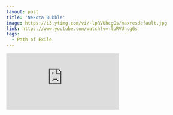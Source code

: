 ```yaml
---
layout: post
title: 'Nekota Bubble'
image: https://i3.ytimg.com/vi/-lpRVUhcgGs/maxresdefault.jpg
link: https://www.youtube.com/watch?v=-lpRVUhcgGs
tags:
  - Path of Exile
---
```


<iframe src="https://www.youtube.com/embed/-lpRVUhcgGs?si=T6QqYt0gubTPGpr7" title="YouTube video player" frameborder="0" allow="accelerometer; autoplay; clipboard-write; encrypted-media; gyroscope; picture-in-picture; web-share" referrerpolicy="strict-origin-when-cross-origin" allowfullscreen></iframe>

